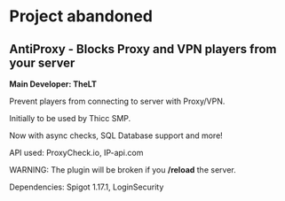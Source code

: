 # Project abandoned
## AntiProxy - Blocks Proxy and VPN players from your server
**Main Developer: TheLT**

Prevent players from connecting to server with Proxy/VPN.

Initially to be used by Thicc SMP.

Now with async checks, SQL Database support and more!

API used: ProxyCheck.io, IP-api.com

WARNING: The plugin will be broken if you **/reload** the server.

Dependencies: Spigot 1.17.1, LoginSecurity
